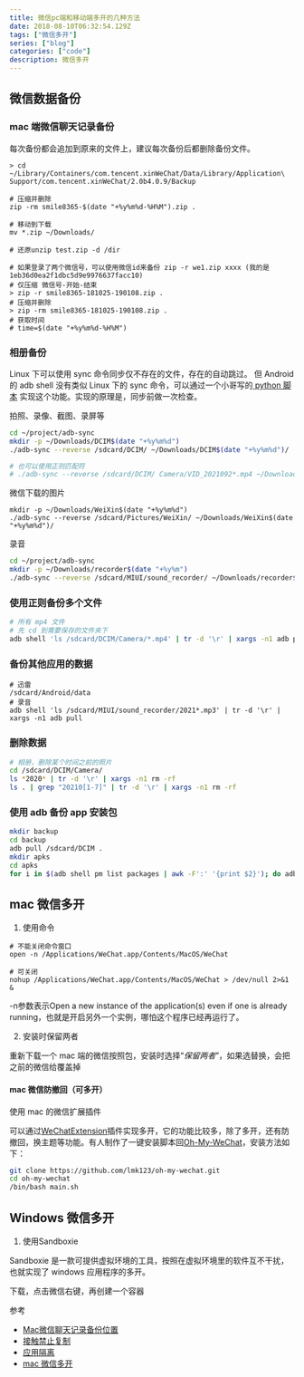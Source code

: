 ```yaml
---
title: 微信pc端和移动端多开的几种方法 
date: 2018-08-10T06:32:54.129Z
tags: ["微信多开"]
series: ["blog"]
categories: ["code"]
description: 微信多开
---
```



## 微信数据备份
### mac 端微信聊天记录备份

每次备份都会追加到原来的文件上，建议每次备份后都删除备份文件。

```shell
> cd ~/Library/Containers/com.tencent.xinWeChat/Data/Library/Application\ Support/com.tencent.xinWeChat/2.0b4.0.9/Backup

# 压缩并删除
zip -rm smile8365-$(date "+%y%m%d-%H%M").zip .

# 移动到下载
mv *.zip ~/Downloads/

# 还原unzip test.zip -d /dir

# 如果登录了两个微信号，可以使用微信id来备份 zip -r we1.zip xxxx (我的是1eb36d0ea2f1dbc5d9e9976637facc10)
# 仅压缩 微信号-开始-结束
> zip -r smile8365-181025-190108.zip . 
# 压缩并删除
> zip -rm smile8365-181025-190108.zip .
# 获取时间
# time=$(date "+%y%m%d-%H%M")

```

### 相册备份  
Linux 下可以使用 sync  命令同步仅不存在的文件，存在的自动跳过。
但 Android 的 adb shell 没有类似 Linux 下的 sync 命令，可以通过一个小哥写的[ python 脚本](https://github.com/google/adb-sync) 实现这个功能。实现的原理是，同步前做一次检查。

拍照、录像、截图、录屏等
```bash
cd ~/project/adb-sync
mkdir -p ~/Downloads/DCIM$(date "+%y%m%d")
./adb-sync --reverse /sdcard/DCIM/ ~/Downloads/DCIM$(date "+%y%m%d")/

# 也可以使用正则匹配符
# ./adb-sync --reverse /sdcard/DCIM/ Camera/VID_2021092*.mp4 ~/Downloads/mp4/
```

微信下载的图片
```
mkdir -p ~/Downloads/WeiXin$(date "+%y%m%d")
./adb-sync --reverse /sdcard/Pictures/WeiXin/ ~/Downloads/WeiXin$(date "+%y%m%d")/
```

录音
```bash
cd ~/project/adb-sync
mkdir -p ~/Downloads/recorder$(date "+%y%m")
./adb-sync --reverse /sdcard/MIUI/sound_recorder/ ~/Downloads/recorder$(date "+%y%m")
```


### 使用正则备份多个文件
```bash
# 所有 mp4 文件
# 先 cd 到需要保存的文件夹下
adb shell 'ls /sdcard/DCIM/Camera/*.mp4' | tr -d '\r' | xargs -n1 adb pull
```

### 备份其他应用的数据
```
# 迅雷
/sdcard/Android/data
# 录音
adb shell 'ls /sdcard/MIUI/sound_recorder/2021*.mp3' | tr -d '\r' | xargs -n1 adb pull
```

### 删除数据

```bash
# 相册，删除某个时间之前的照片
cd /sdcard/DCIM/Camera/
ls *2020* | tr -d '\r' | xargs -n1 rm -rf
ls . | grep "20210[1-7]" | tr -d '\r' | xargs -n1 rm -rf 
```


### 使用 adb 备份 app 安装包

```bash
mkdir backup
cd backup
adb pull /sdcard/DCIM .
mkdir apks
cd apks
for i in $(adb shell pm list packages | awk -F':' '{print $2}'); do adb pull "$(adb shell pm path $i | awk -F':' '{print $2}')"; mv base.apk $i.apk 2&> /dev/null ;done
```



## mac 微信多开

1. 使用命令

```
# 不能关闭命令窗口
open -n /Applications/WeChat.app/Contents/MacOS/WeChat

# 可关闭
nohup /Applications/WeChat.app/Contents/MacOS/WeChat > /dev/null 2>&1 &
```
-n参数表示Open a new instance of the application(s) even if one is already running，也就是开启另外一个实例，哪怕这个程序已经再运行了。

2. 安装时保留两者

重新下载一个 mac 端的微信按照包，安装时选择“*保留两者*”，如果选替换，会把之前的微信给覆盖掉

#### mac 微信防撤回（可多开）

使用 mac 的微信扩展插件

可以通过[WeChatExtension](https://github.com/MustangYM/WeChatExtension-ForMac)插件实现多开，它的功能比较多，除了多开，还有防撤回，换主题等功能。有人制作了一键安装脚本回[Oh-My-WeChat](https://github.com/lmk123/oh-my-wechat)，安装方法如下：
```bash
git clone https://github.com/lmk123/oh-my-wechat.git
cd oh-my-wechat
/bin/bash main.sh
```



## Windows 微信多开

1. 使用Sandboxie

Sandboxie 是一款可提供虚拟环境的工具，按照在虚拟环境里的软件互不干扰，也就实现了 windows 应用程序的多开。

下载，点击微信右键，再创建一个容器




参考  
- [Mac微信聊天记录备份位置](https://www.zhihu.com/question/50022284/answer/123677875)
- [接触禁止复制](https://zhuanlan.zhihu.com/p/32155254)
- [应用隔离](https://www.zhihu.com/question/25395183/answer/79937376)
- [mac 微信多开](https://www.zhihu.com/question/60153484)